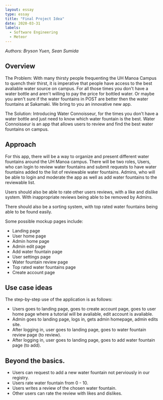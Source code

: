 ```yaml
---
layout: essay
type: essay
title: "Final Project Idea"
date: 2020-03-31
labels:
  - Software Engineering
  - Meteor
---
```

*Authors: Bryson Yuen, Sean Sumida*

## Overview

The Problem: With many thirsty people frequenting the UH Manoa Campus to quench their thirst, it is imperative that people have access to the best avaliable water source on campus. For all those times you don't have a water bottle and aren't willing to pay the price for bottled water. Or maybe you aren't sure if the water fountains in POST are better then the water fountains at Sakamaki. We bring to you an innovative new app.

The Solution: Introducing Water Connoisseur, for the times you don't have a water bottle and just need to know which water fountain is the best. Water Connoisseur is an app that allows users to review and find the best water fountains on campus. 

## Approach

For this app, there will be a way to organize and present different water fountains around the UH Manoa campus. There will be two roles, Users, who can login to review water fountains and submit requests to have water fountains added to the list of reviewable water fountains. Admins, who will be able to login and moderate the app as well as add water fountains to the reviewable list. 

Users should also be able to rate other users reviews, with a like and dislike system. With inappropriate reviews being able to be removed by Admins.

There should also be a sorting system, with top rated water fountains being able to be found easily.

Some possible mockup pages include:
* Landing page
* User home page
* Admin home page
* Admin edit page
* Add water fountain page
* User settings page
* Water fountain review page
* Top rated water fountains page
* Create account page

## Use case ideas
The step-by-step use of the application is as follows:
* Users goes to landing page, goes to create account page, goes to user home page where a tutorial will be avaliable, edit account is avaliable.
* Admin goes to landing page, logs in, gets admin homepage, admin edits site.
* After logging in, user goes to landing page, goes to water fountain review page (to review).
* After logging in, user goes to landing page, goes to add water fountain page (to add).

## Beyond the basics.

* Users can request to add a new water fountain not perviously in our registry.
* Users rate water fountain from 0 - 10.
* Users writes a review of the chosen water fountain.
* Other users can rate the review with likes and dislikes.
